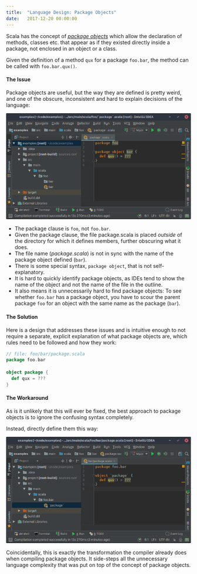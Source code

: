```yaml
---
title:  "Language Design: Package Objects"
date:   2017-12-20 00:00:00
---
```


Scala has the concept of
[_package objects_](http://www.scala-lang.org/docu/files/packageobjects/packageobjects.html)
which allow the declaration of methods, classes etc. that appear as if they
existed directly inside a package, not enclosed in an object or a class.

Given the definition of a method `qux` for a package `foo.bar`, the method can
be called with `foo.bar.qux()`.

#### The Issue

Package objects are useful, but the way they are defined is pretty weird, and
one of the obscure, inconsistent and hard to explain decisions of the language:

![Impressum](/assets/img/package-objects-bad.png)

- The package clause is `foo`, not `foo.bar`.
- Given the package clause, the file package.scala is placed _outside_ of the
  directory for which it defines members, further obscuring what it does.
- The file name (_package.scala_) is not in sync with the name of the package
  object defined (`bar`).
- There is some special syntax, `package object`, that is not self-explanatory.
- It is hard to quickly identify package objects, as IDEs tend to show the name
  of the object and not the name of the file in the outline.
- It also means it is unnecessarily hard to find package objects: To see whether
  `foo.bar` has a package object, you have to scour the parent package `foo`
  for an object with the same name as the package (`bar`).

#### The Solution

Here is a design that addresses these issues and is intuitive enough to not
require a separate, explicit explanation of what package objects are, which
rules need to be followed and how they work:

```scala
// file: foo/bar/package.scala
package foo.bar

object package {
  def qux = ???
}
```

#### The Workaround

As is it unlikely that this will ever be fixed, the best approach to package
objects is to ignore the confusing syntax completely.

Instead, directly define them this way:

![Impressum](/assets/img/package-objects-good.png)

Coincidentally, this is exactly the transformation the compiler already does
when compiling package objects. It side-steps all the unnecessary language
complexity that was put on top of the concept of package objects.
